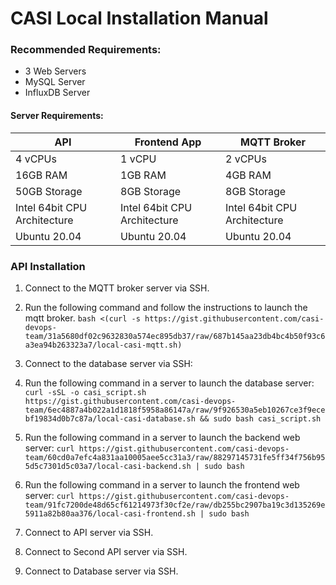 # CASI Local Installation Manual

### Recommended Requirements:
 - 3 Web Servers
 - MySQL Server
 - InfluxDB Server

#### Server Requirements:
| API | Frontend App | MQTT Broker |
|--|--|--|
| 4 vCPUs | 1 vCPU | 2 vCPUs |
| 16GB RAM | 1GB RAM | 4GB RAM |
| 50GB Storage | 8GB Storage | 8GB Storage |
| Intel 64bit CPU Architecture | Intel 64bit CPU Architecture | Intel 64bit CPU Architecture  |
| Ubuntu 20.04 | Ubuntu 20.04 | Ubuntu 20.04 |

### API Installation
1. Connect to the MQTT broker server via SSH.
2. Run the following command and follow the instructions to launch the mqtt broker.
   `bash <(curl -s https://gist.githubusercontent.com/casi-devops-team/31a5680df02c9632830a574ec895db37/raw/687b145aa23db4bc4b50f93c6a3ea94b263323a7/local-casi-mqtt.sh)`
3. Connect to the database server via SSH:
4. Run the following command in a server to launch the database server:
   `curl -sSL -o casi_script.sh https://gist.githubusercontent.com/casi-devops-team/6ec4887a4b022a1d1818f5958a86147a/raw/9f926530a5eb10267ce3f9ecebf19834d0b7c87a/local-casi-database.sh && sudo bash casi_script.sh`
6. Run the following command in a server to launch the backend web server:
`curl https://gist.githubusercontent.com/casi-devops-team/60cd0a7efc4a831aa10005aee5cc31a3/raw/88297145731fe5ff34f756b955d5c7301d5c03a7/local-casi-backend.sh | sudo bash`
7. Run the following command in a server to launch the frontend web server:
`curl https://gist.githubusercontent.com/casi-devops-team/91fc7200de48d65cf61214973f30cf2e/raw/db255bc2907ba19c3d135269e5911a82b80aa376/local-casi-frontend.sh | sudo bash`
8. Connect to API server via SSH.

9. Connect to Second API server via SSH.
5. Connect to Database server via SSH.

    
